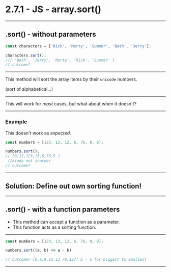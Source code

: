 # 2.7.1 - JS - array.sort()

---

## .sort() - without parameters

```js
const characters = ['Rick', 'Morty', 'Summer', 'Beth', 'Jerry'];

characters.sort();
//[ 'Beth', 'Jerry', 'Morty', 'Rick', 'Summer' ] 
// outcome?
```

---

This method will sort the array items by their `unicode` numbers.

(sort of alphabetical...)

---

This will work for _most_ cases, but what about when it doesn't?

---

### Example

This doesn't work as _expected_.

```js
const numbers = [123, 13, 12, 6, 76, 0, 9];

numbers.sort();
// [0,12,123,13,6,76,9 ]
 //kinda not inorder 
// outcome?
```

---

## Solution: Define out own sorting function!

---

## .sort() - with a function parameters

- This method can accept a function as a parameter.
- This function acts as a sorting function.

---

```js THIS WILL GIVE US THE RIGHT OUTCOME 
const numbers = [123, 13, 12, 6, 76, 0, 9];

numbers.sort((a, b) => a - b)

// outcome? [0,6,9,12,13,76,123] b - a for biggest to smallest
```

---

